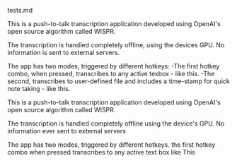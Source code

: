 tests.md

This is a push-to-talk transcription application developed using OpenAI's open source algorithm called WISPR.

The transcription is handled completely offline, using the devices GPU. No information is sent to external servers.

The app has two modes, triggered by different hotkeys:
-The first hotkey combo, when pressed, transcribes to any active texbox - like this.
-The second, transcribes to user-defined file and includes a time-stamp for quick note taking - like this.


This is a push-to-talk transcription application developed using OpenAI's open source algorithm called WISPR.


The transcription is handled completely offline using the device's GPU. No information ever sent to external servers

The app has two modes, triggered by different hotkeys. the first hotkey combo when pressed transcribes to any active text box like This


